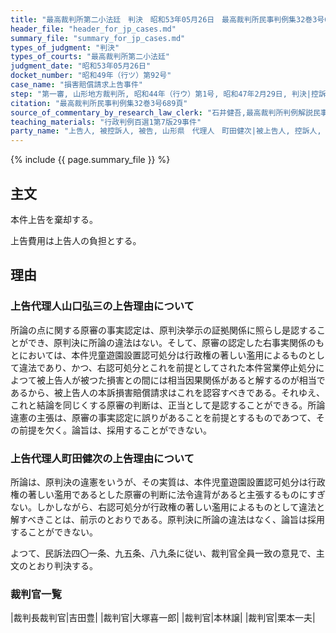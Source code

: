 ```yaml
---
title: "最高裁判所第二小法廷　判決　昭和53年05月26日　最高裁判所民事判例集32巻3号689頁"
header_file: "header_for_jp_cases.md"
summary_file: "summary_for_jp_cases.md"
types_of_judgment: "判決"
types_of_courts: "最高裁判所第二小法廷"
judgment_date: "昭和53年05月26日"
docket_number: "昭和49年（行ツ）第92号"
case_name: "損害賠償請求上告事件"
step: "第一審, 山形地方裁判所, 昭和44年（行ウ）第1号, 昭和47年2月29日, 判決|控訴審, 仙台高等裁判所, 昭和47年（行コ）第3号, 昭和49年7月8日, 判決"
citation: "最高裁判所民事判例集32巻3号689頁"
source_of_commentary_by_research_law_clerk: "石井健吾,最高裁判所判例解説民事篇昭和53年度205頁"
teaching_materials: "行政判例百選1第7版29事件"
party_name: "上告人, 被控訴人, 被告, 山形県　代理人　町田健次|被上告人, 控訴人, 原告, 有限会社平商事　代理人　安達十郎"
---
```


{% include {{ page.summary_file }}  %}




## 主文



本件上告を棄却する。

上告費用は上告人の負担とする。





## 理由



### 上告代理人山口弘三の上告理由について

所論の点に関する原審の事実認定は、原判決挙示の証拠関係に照らし是認することができ、原判決に所論の違法はない。そして、原審の認定した右事実関係のもとにおいては、本件児童遊園設置認可処分は行政権の著しい濫用によるものとして違法であり、かつ、右認可処分とこれを前提としてされた本件営業停止処分によつて被上告人が被つた損害との間には相当因果関係があると解するのが相当であるから、被上告人の本訴損害賠償請求はこれを認容すべきである。それゆえ、これと結論を同じくする原審の判断は、正当として是認することができる。所論違憲の主張は、原審の事実認定に誤りがあることを前提とするものであつて、その前提を欠く。論旨は、採用することができない。

### 上告代理人町田健次の上告理由について

所論は、原判決の違憲をいうが、その実質は、本件児童遊園設置認可処分は行政権の著しい濫用であるとした原審の判断に法令違背があると主張するものにすぎない。しかしながら、右認可処分が行政権の著しい濫用によるものとして違法と解すべきことは、前示のとおりである。原判決に所論の違法はなく、論旨は採用することができない。

よつて、民訴法四〇一条、九五条、八九条に従い、裁判官全員一致の意見で、主文のとおり判決する。

### 裁判官一覧

|裁判長裁判官|吉田豊|
|裁判官|大塚喜一郎|
|裁判官|本林譲|
|裁判官|栗本一夫|

